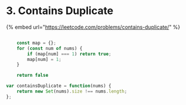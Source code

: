 # 3. Contains Duplicate

{% embed url="https://leetcode.com/problems/contains-duplicate/" %}

```javascript

    const map = {};
    for (const num of nums) {
        if (map[num] === 1) return true;
        map[num] = 1;
    }

    return false
```

```javascript
var containsDuplicate = function(nums) {    
    return new Set(nums).size !== nums.length;
}; 
```




